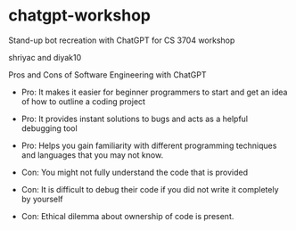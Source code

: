 # chatgpt-workshop

Stand-up bot recreation with ChatGPT for CS 3704 workshop

shriyac and diyak10

Pros and Cons of Software Engineering with ChatGPT

- Pro: It makes it easier for beginner programmers to start and get an idea of how to outline a coding project
- Pro: It provides instant solutions to bugs and acts as a helpful debugging tool
- Pro: Helps you gain familiarity with different programming techniques and languages that you may not know.

- Con: You might not fully understand the code that is provided
- Con: It is difficult to debug their code if you did not write it completely by yourself
- Con: Ethical dilemma about ownership of code is present.
